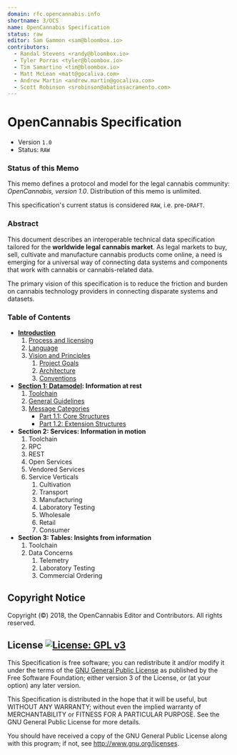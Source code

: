 ```yaml
---
domain: rfc.opencannabis.info
shortname: 3/OCS
name: OpenCannabis Specification
status: raw
editor: Sam Gammon <sam@bloombox.io>
contributors:
  - Randal Stevens <randy@bloombox.io>
  - Tyler Porras <tyler@bloombox.io>
  - Tim Samartino <tim@bloombox.io>
  - Matt McLean <matt@gocaliva.com>
  - Andrew Martin <andrew.martin@gocaliva.com>
  - Scott Robinson <srobinson@abatinsacramento.com>
---
```


# OpenCannabis Specification
- Version `1.0`
- Status: `RAW`

### Status of this Memo

This memo defines a protocol and model for the legal cannabis community: _OpenCannabis, version 1.0_. Distribution of
this memo is unlimited.

This specification's current status is considered `RAW`, i.e. pre-`DRAFT`.

### Abstract

This document describes an interoperable technical data specification tailored for the **worldwide legal cannabis
market**. As legal markets to buy, sell, cultivate and manufacture cannabis products come online, a need is emerging for
a universal way of connecting data systems and components that work with cannabis or cannabis-related data.

The primary vision of this specification is to reduce the friction and burden on cannabis technology providers in
connecting disparate systems and datasets.

### Table of Contents
- **[Introduction](1-Introduction.md)**
    1. [Process and licensing](1-Introduction.md#Process-and-licensing)
    1. [Language](1-Introduction.md#Language)
    1. [Vision and Principles](1-Introduction.md#Vision-and-Principles)
        1. [Project Goals](1-Introduction.md#Project-Goals)
        1. [Architecture](1-Introduction.md#Architecture)
        1. [Conventions](1-Introduction.md#Conventions)
- **[Section 1: Datamodel](2-Datamodel.md): Information at rest**
    1. [Toolchain](2-Datamodel.md)
    1. [General Guidelines](2-Datamodel.md)
    1. [Message Categories](2-Datamodel.md)
        - [Part 1.1: Core Structures](3-Core-Structures.md)
        - [Part 1.2: Extension Structures](4-Extension-Structures.md)
- **Section 2: Services: Information in motion**
    1. Toolchain
    1. RPC
    1. REST
    1. Open Services
    1. Vendored Services
    1. Service Verticals
        1. Cultivation
        1. Transport
        1. Manufacturing
        1. Laboratory Testing
        1. Wholesale
        1. Retail
        1. Consumer
- **Section 3: Tables: Insights from information**
    1. Toolchain
    1. Data Concerns
        1. Telemetry
        1. Laboratory Testing
        1. Commercial Ordering

## Copyright Notice

Copyright (©) 2018, the OpenCannabis Editor and Contributors. All rights reserved.

## License  [![License: GPL v3](https://img.shields.io/badge/License-GPL%20v3-blue.svg?longCache=true&style=flat-square)](https://www.gnu.org/licenses/gpl-3.0)

This Specification is free software; you can redistribute it and/or modify it under the terms of the
[GNU General Public License](LICENSE.md) as published by the Free Software Foundation; either version 3 of the License,
or (at your option) any later version.

This Specification is distributed in the hope that it will be useful, but WITHOUT ANY WARRANTY; without even the implied
warranty of MERCHANTABILITY or FITNESS FOR A PARTICULAR PURPOSE. See the GNU General Public License for more details.

You should have received a copy of the GNU General Public License along with this program; if not, see
http://www.gnu.org/licenses.
